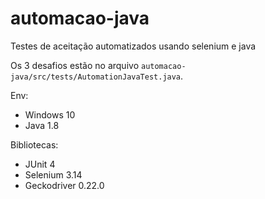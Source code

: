 # automacao-java
Testes de aceitação automatizados usando selenium e java

Os 3 desafios estão no arquivo `automacao-java/src/tests/AutomationJavaTest.java`.

Env:
- Windows 10
- Java 1.8

Bibliotecas:
- JUnit 4
- Selenium 3.14
- Geckodriver 0.22.0
